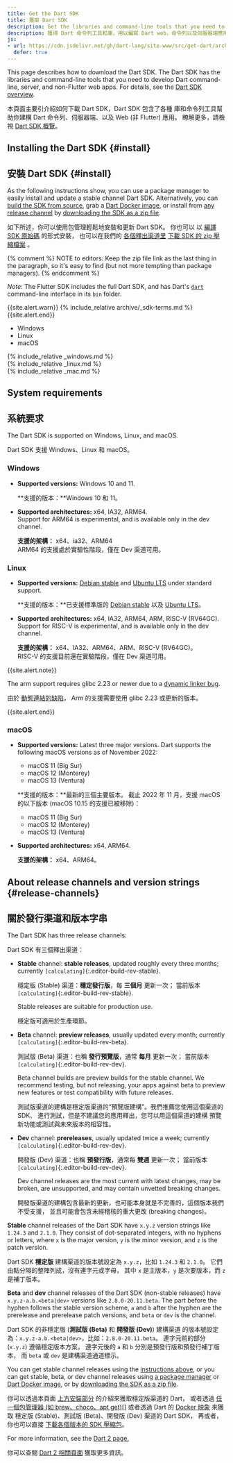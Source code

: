 ```yaml
---
title: Get the Dart SDK
title: 獲取 Dart SDK
description: Get the libraries and command-line tools that you need to develop Dart web, command-line, and server apps.
description: 獲得 Dart 命令列工具和庫，用以編寫 Dart web，命令列以及伺服器端應用。
js:
- url: https://cdn.jsdelivr.net/gh/dart-lang/site-www/src/get-dart/archive/assets/install.js
  defer: true
---
```


This page describes how to download the Dart SDK.
The Dart SDK has the libraries and command-line tools that you need to develop
Dart command-line, server, and non-Flutter web apps.
For details, see the [Dart SDK overview](/tools/sdk).

本頁面主要引介紹如何下載 Dart SDK，Dart SDK 包含了各種
庫和命令列工具幫助你建構 Dart 命令列、伺服器端、以及 Web (非 Flutter) 應用。
瞭解更多，請檢視 [Dart SDK 概覽](/tools/sdk)。

## Installing the Dart SDK {#install}

## 安裝 Dart SDK {#install}

As the following instructions show,
you can use a package manager
to easily install and update a stable channel Dart SDK.
Alternatively, you can
[build the SDK from source][],
grab a [Dart Docker image][], or
install from [any release channel](#release-channels) by
[downloading the SDK as a zip file][].

如下所述，你可以使用包管理輕鬆地安裝和更新 Dart SDK。
你也可以 以 [編譯 SDK 原始碼][build the SDK from source] 的形式安裝，
也可以在我們的 [各個釋出渠道里](#release-channels) 
[下載 SDK 的 zip 壓縮檔案][downloading the SDK as a zip file] 。

{% comment %}
NOTE to editors: Keep the zip file link as the last thing in the paragraph,
so it's easy to find (but not more tempting than package managers).
{% endcomment %}

*Note*: The Flutter SDK includes the full Dart SDK,
and has Dart's [`dart`](/tools/dart-tool) command-line interface
in its `bin` folder.

{{site.alert.warn}}
  {% include_relative archive/_sdk-terms.md %}
{{site.alert.end}}

<ul class="tabs__top-bar">
  <li class="tab-link current" data-tab="tab-sdk-install-windows">Windows</li>
  <li class="tab-link" data-tab="tab-sdk-install-linux">Linux</li>
  <li class="tab-link" data-tab="tab-sdk-install-mac">macOS</li>
</ul>
<div id="tab-sdk-install-windows" class="tabs__content current" markdown="1">
{% include_relative _windows.md %}
</div>
<div id="tab-sdk-install-linux" class="tabs__content" markdown="1">
{% include_relative _linux.md %}
</div>
<div id="tab-sdk-install-mac" class="tabs__content" markdown="1">
{% include_relative _mac.md %}
</div>

## System requirements

## 系統要求

The Dart SDK is supported on Windows, Linux, and macOS.

Dart SDK 支援 Windows、Linux 和 macOS。

### Windows

* **Supported versions:** Windows 10 and 11.

  **支援的版本：**Windows 10 和 11。

* **Supported architectures:** x64, IA32, ARM64.<br>
  Support for ARM64 is experimental,
  and is available only in the dev channel.

  **支援的架構：** x64、ia32、ARM64<br>
  ARM64 的支援處於實驗性階段，僅在 Dev 渠道可用。

### Linux

* **Supported versions:** [Debian stable][] and [Ubuntu LTS][] under standard support.

  **支援的版本：**已支援標準版的 [Debian stable][] 以及 [Ubuntu LTS][]。

* **Supported architectures:** x64, IA32, ARM64, ARM, RISC-V (RV64GC).<br>
  Support for RISC-V is experimental, 
  and is available only in the dev channel.

  **支援的架構：** x64、IA32、ARM64、ARM、RISC-V (RV64GC)。<br>
  RISC-V 的支援目前還在實驗階段，僅在 Dev 渠道可用。

{{site.alert.note}}

  The arm support requires glibc 2.23 or newer due to a
  [dynamic linker bug](https://sourceware.org/bugzilla/show_bug.cgi?id=14341).

  由於 [動態連結的缺陷](https://sourceware.org/bugzilla/show_bug.cgi?id=14341)，
  Arm 的支援需要使用 glibc 2.23 或更新的版本。

{{site.alert.end}}

### macOS

* **Supported versions:** Latest three major versions.
Dart supports the following macOS versions as of November 2022:
  - macOS 11 (Big Sur)
  - macOS 12 (Monterey)
  - macOS 13 (Ventura)

  **支援的版本：**最新的三個主要版本。
  截止 2022 年 11 月，支援 macOS 的以下版本 (macOS 10.15 的支援已被移除)：
  - macOS 11 (Big Sur)
  - macOS 12 (Monterey)
  - macOS 13 (Ventura)

* **Supported architectures:** x64, ARM64.

  **支援的架構：** x64、ARM64。

## About release channels and version strings {#release-channels}

## 關於發行渠道和版本字串

The Dart SDK has three release channels:

Dart SDK 有三個釋出渠道：

* **Stable** channel: **stable releases**, updated roughly every three months;
  currently `[calculating]`{:.editor-build-rev-stable}.

  穩定版 (Stable) 渠道：**穩定發行版**，每 **三個月** 更新一次；
  當前版本 `[calculating]`{:.editor-build-rev-stable}.
  
  Stable releases are suitable for production use.
  
  穩定版可適用於生產環節。
  
* **Beta** channel: **preview releases**, usually updated every month;
  currently `[calculating]`{:.editor-build-rev-beta}.

  測試版 (Beta) 渠道：也稱 **發行預覽版**，通常 **每月** 更新一次；
  當前版本 `[calculating]`{:.editor-build-rev-dev}.
  
  Beta channel builds are preview builds for the stable channel. We recommend
  testing, but not releasing, your apps against beta to preview new features or
  test compatibility with future releases.
  
  測試版渠道的建構是穩定版渠道的“預覽版建構”。我們推薦您使用這個渠道的 SDK、
  進行測試，但是不建議您的應用釋出，您可以用這個渠道的建構
  預覽新功能或測試與未來版本的相容性。
  
* **Dev** channel: **prereleases**, usually updated twice a week;
  currently `[calculating]`{:.editor-build-rev-dev}.

  開發版 (Dev) 渠道：也稱 **預發行版**，通常每 **雙週** 更新一次；
  當前版本 `[calculating]`{:.editor-build-rev-dev}.
  
  Dev channel releases are the most current with latest changes, may be broken,
  are unsupported, and may contain unvetted breaking changes.
  
  開發版渠道的建構包含最新的更新，也可能本身就是不完善的，這個版本我們不受支援，
  並且可能會包含未經稽核的重大更改 (breaking changes)。

**Stable** channel releases of the Dart SDK have `x.y.z` version strings like
`1.24.3` and `2.1.0`. They consist of dot-separated integers, with no hyphens or
letters, where `x` is the major version, `y` is the minor version, and `z` is
the patch version.

Dart SDK **穩定版** 建構渠道的版本號設定為 `x.y.z`，比如 `1.24.3` 和 `2.1.0`。
它們由點分隔的整陣列成，沒有連字元或字母，
其中 `x` 是主版本，`y` 是次要版本，而 `z` 是補丁版本。

**Beta** and **dev** channel releases of the Dart SDK (non-stable releases) have
`x.y.z-a.b.<beta|dev>` versions like `2.8.0-20.11.beta`. The part before the
hyphen follows the stable version scheme, `a` and `b` after the hyphen are the
prerelease and prerelease patch versions, and `beta` or `dev` is the channel.

Dart SDK 的非穩定版 (**測試版 (Beta)** 和 **開發版 (Dev)**) 建構渠道
的版本號設定為：`x.y.z-a.b.<beta|dev>`，比如：`2.8.0-20.11.beta`。
連字元前的部分 (`x.y.z`) 遵循穩定版本方案，
連字元後的 `a` 和 `b` 分別是預發行版和預發行補丁版本，
而 `beta` 或 `dev` 是建構渠道通道標示。

You can get stable channel releases using
the [instructions above](#install), or you can
get stable, beta, or dev channel releases
using [a package manager][] or [Dart Docker image][], or
by [downloading the SDK as a zip file][].

你可以透過本頁面 [上方安裝部分](#install) 的介紹來獲取穩定版渠道的 Dart，
或者透過 [任一個包管理器 (如 brew、choco、apt get)][a package manager][]
或者透過 Dart 的 [Docker 映象][Dart Docker image] 來獲取
穩定版 (Stable)、測試版 (Beta)、開發版 (Dev) 渠道的 Dart SDK，
再或者，你也可以直接 [下載各個版本的 SDK 壓縮包][downloading the SDK as a zip file]。

For more information, see the [Dart 2 page.][Dart 2]

你可以查閱 [Dart 2 相關頁面][Dart 2] 獲取更多資訊。

[SDK constraints]: /tools/pub/pubspec#sdk-constraints
[Dart 2]: /dart-2
[build the SDK from source]: https://github.com/dart-lang/sdk/wiki/Building
[Dart libraries]: /guides/libraries/library-tour
[Dart Docker image]: https://hub.docker.com/_/dart
[downloading the SDK as a zip file]: /get-dart/archive
[Debian stable]: https://www.debian.org/releases
[Ubuntu LTS]: https://wiki.ubuntu.com/Releases
[flutter]: https://flutter.dev/docs/get-started/install
[site SDK version]: {{site.dart-api}}/{{site.data.pkg-vers.SDK.channel}}/{{site.data.pkg-vers.SDK.vers}}/index.html
[a package manager]: https://github.com/dart-lang/sdk/wiki/Installing-beta-and-dev-releases-with-brew,-choco,-and-apt-get
